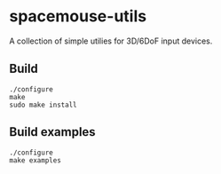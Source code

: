 spacemouse-utils
================

A collection of simple utilies for 3D/6DoF input devices.

Build
-----

    ./configure
    make
    sudo make install

Build examples
--------------

    ./configure
    make examples
